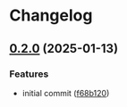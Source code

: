 # Changelog

## [0.2.0](https://github.com/landlockedboat/release-please-test/compare/mychart-v0.1.0...mychart@0.2.0) (2025-01-13)


### Features

* initial commit ([f68b120](https://github.com/landlockedboat/release-please-test/commit/f68b1208b8db627c9d3887c3077d6ceafebdbb7d))
